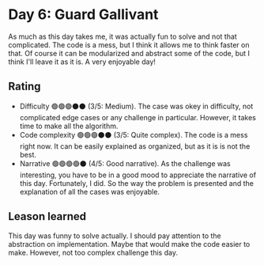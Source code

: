 # Day 6: Guard Gallivant

As much as this day takes me, it was actually fun to solve and not that complicated. The code is a mess, but I think it allows me to think faster on that. Of course it can be modularized and abstract some of the code, but I think I'll leave it as it is. A very enjoyable day!

## Rating
- Difficulty 🟢🟢🟢⚫️⚫️ (3/5: Medium). The case was okey in difficulty, not complicated edge cases or any challenge in particular. However, it takes time to make all the algorithm.
- Code complexity 🟢🟢🟢⚫️⚫️ (3/5: Quite complex). The code is a mess right now. It can be easily explained as organized, but as it is is not the best.
- Narrative 🟢🟢🟢🟢⚫️ (4/5: Good narrative). As the challenge was interesting, you have to be in a good mood to appreciate the narrative of this day. Fortunately, I did. So the way the problem is presented and the explanation of all the cases was enjoyable.

## Leason learned
This day was funny to solve actually. I should pay attention to the abstraction on implementation. Maybe that would make the code easier to make. However, not too complex challenge this day.